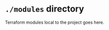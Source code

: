 <!-- cSpell:ignore realpath chdir mapfile pushd popd apim strg terraformstate -->
# `./modules` directory

Terraform modules local to the project goes here.
